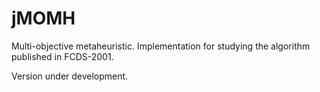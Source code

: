 # jMOMH
Multi-objective metaheuristic. Implementation for studying the algorithm published in FCDS-2001.

Version under development.
